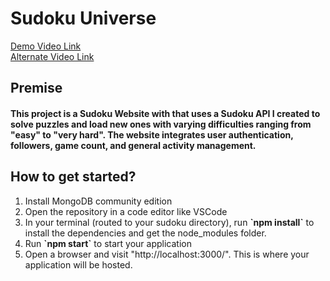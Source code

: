 # Sudoku Universe

<a href="https://youtu.be/2a5lZZ92JhE">Demo Video Link</a> </br>
<a href="https://drive.google.com/file/d/1xvg9BkSRxqZZYVWA2pw1AVKvqqBwYGNQ/view?usp=sharing">Alternate Video Link</a>

## Premise
#### This project is a Sudoku Website with that uses a Sudoku API I created to solve puzzles and load new ones with varying difficulties ranging from "easy" to "very hard". The website integrates user authentication, followers, game count, and general activity management.

## How to get started?
<ol>
<li> Install MongoDB community edition
<li> Open the repository in a code editor like VSCode
<li> In your terminal (routed to your sudoku directory), run <b>`npm install`</b> to install the dependencies and get the node_modules folder.
<li> Run <b>`npm start`</b> to start your application
<li> Open a browser and visit "http://localhost:3000/". This is where your application will be hosted.
</ol>